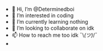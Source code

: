 - 👋 Hi, I’m @Determinedboi
- 👀 I’m interested in coding 
- 🌱 I’m currently learning nothing 
- 💞️ I’m looking to collaborate on idk
- 📫 How to reach me too idk ¯⁠\⁠_⁠(⁠ツ⁠)⁠_⁠/⁠¯
- 

<!---
Determinedboi/Determinedboi is a ✨ special ✨ repository because its `README.md` (this file) appears on your GitHub profile.
You can click the Preview link to take a look at your changes.
--->
